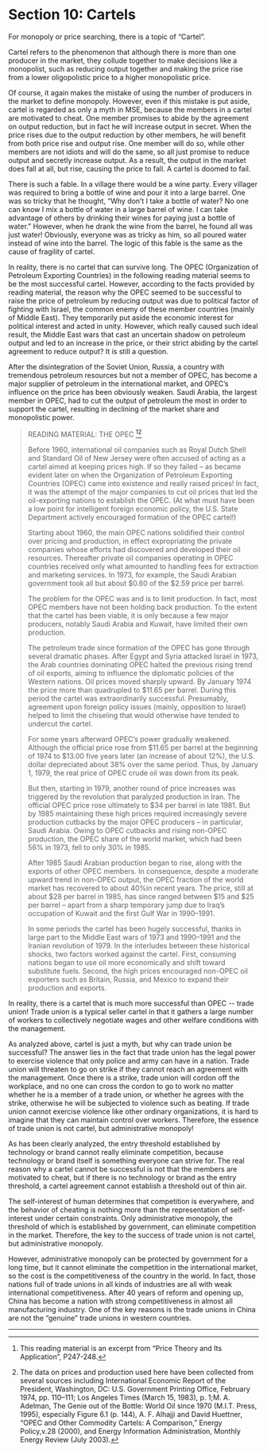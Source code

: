 # Section 10: Cartels

For monopoly or price searching, there is a topic of “Cartel”.

Cartel refers to the phenomenon that although there is more than one producer in the market, they collude together to make decisions like a monopolist, such as reducing output together and making the price rise from a lower oligopolistic price to a higher monopolistic price.

Of course, it again makes the mistake of using the number of producers in the market to define monopoly. However, even if this mistake is put aside, cartel is regarded as only a myth in MSE, because the members in a cartel are motivated to cheat. One member promises to abide by the agreement on output reduction, but in fact he will increase output in secret. When the price rises due to the output reduction by other members, he will benefit from both price rise and output rise. One member will do so, while other members are not idiots and will do the same, so all just promise to reduce output and secretly increase output. As a result, the output in the market does fall at all, but rise, causing the price to fall. A cartel is doomed to fail.

There is such a fable. In a village there would be a wine party. Every villager was required to bring a bottle of wine and pour it into a large barrel. One was so tricky that he thought, “Why don’t I take a bottle of water? No one can know I mix a bottle of water in a large barrel of wine. I can take advantage of others by drinking their wines for paying just a bottle of water.” However, when he drank the wine from the barrel, he found all was just water! Obviously, everyone was as tricky as him, so all poured water instead of wine into the barrel. The logic of this fable is the same as the cause of fragility of cartel.

In reality, there is no cartel that can survive long. The OPEC (Organization of Petroleum Exporting Countries) in the following reading material seems to be the most successful cartel. However, according to the facts provided by reading material, the reason why the OPEC seemed to be successful to raise the price of petroleum by reducing output was due to political factor of fighting with Israel, the common enemy of these member countries (mainly of Middle East).  They temporarily put aside the economic interest for political interest and acted in unity. However, which really caused such ideal result, the Middle East wars that cast an uncertain shadow on petroleum output and led to an increase in the price, or their strict abiding by the cartel agreement to reduce output? It is still a question.

After the disintegration of the Soviet Union, Russia, a country with tremendous petroleum resources but not a member of OPEC, has become a major supplier of petroleum in the international market, and OPEC’s influence on the price has been obviously weaken. Saudi Arabia, the largest member in OPEC, had to cut the output of petroleum the most in order to support the cartel, resulting in declining of the market share and monopolistic power.

> READING MATERIAL: THE OPEC [^1][^2]
>
> Before 1960, international oil companies such as Royal Dutch Shell and Standard Oil of New Jersey were often accused of acting as a cartel aimed at keeping prices high. If so they failed – as became evident later on when the Organization of Petroleum Exporting Countries (OPEC) came into existence and really raised prices! In fact, it was the attempt of the major companies to cut oil prices that led the oil-exporting nations to establish the OPEC. (At what must have been a low point for intelligent foreign economic policy, the U.S. State Department actively encouraged formation of the OPEC cartel!)
>
> Starting about 1960, the main OPEC nations solidified their control over pricing and production, in effect expropriating the private companies whose efforts had discovered and developed their oil resources. Thereafter private oil companies operating in OPEC countries received only what amounted to handling fees for extraction and marketing services. In 1973, for example, the Saudi Arabian government took all but about $0.60 of the $2.59 price per barrel.
>
> The problem for the OPEC was and is to limit production. In fact, most OPEC members have not been holding back production. To the extent that the cartel has been viable, it is only because a few major producers, notably Saudi Arabia and Kuwait, have limited their own production.
>
> The petroleum trade since formation of the OPEC has gone through several dramatic phases. After Egypt and Syria attacked Israel in 1973, the Arab countries dominating OPEC halted the previous rising trend of oil exports, aiming to influence the diplomatic policies of the Western nations. Oil prices moved sharply upward. By January 1974 the price more than quadrupled to $11.65 per barrel. During this period the cartel was extraordinarily successful. Presumably, agreement upon foreign policy issues (mainly, opposition to Israel) helped to limit the chiseling that would otherwise have tended to undercut the cartel.
>
> For some years afterward OPEC’s power gradually weakened. Although the official price rose from $11.65 per barrel at the beginning of 1974 to $13.00 five years later (an increase of about 12%), the U.S. dollar depreciated about 38% over the same period. Thus, by January 1, 1979, the real price of OPEC crude oil was down from its peak.
>
> But then, starting in 1979, another round of price increases was triggered by the revolution that paralyzed production in Iran. The official OPEC price rose ultimately to $34 per barrel in late 1981. But by 1985 maintaining these high prices required increasingly severe production cutbacks by the major OPEC producers – in particular, Saudi Arabia. Owing to OPEC cutbacks and rising non-OPEC production, the OPEC share of the world market, which had been 56% in 1973, fell to only 30% in 1985.
>
> After 1985 Saudi Arabian production began to rise, along with the exports of other OPEC members. In consequence, despite a moderate upward trend in non-OPEC output, the OPEC fraction of the world market has recovered to about 40%in recent years. The price, still at about $28 per barrel in 1985, has since ranged between $15 and $25 per barrel – apart from a sharp temporary jump due to Iraq’s occupation of Kuwait and the first Gulf War in 1990–1991.
>
> In some periods the cartel has been hugely successful, thanks in large part to the Middle East wars of 1973 and 1990–1991 and the Iranian revolution of 1979. In the interludes between these historical shocks, two factors worked against the cartel. First, consuming nations began to use oil more economically and shift toward substitute fuels. Second, the high prices encouraged non-OPEC oil exporters such as Britain, Russia, and Mexico to expand their production and exports.

In reality, there is a cartel that is much more successful than OPEC -- trade union! Trade union is a typical seller cartel in that it gathers a large number of workers to collectively negotiate wages and other welfare conditions with the management.

As analyzed above, cartel is just a myth, but why can trade union be successful? The answer lies in the fact that trade union has the legal power to exercise violence that only police and army can have in a nation. Trade union will threaten to go on strike if they cannot reach an agreement with the management. Once there is a strike, trade union will cordon off the workplace, and no one can cross the cordon to go to work no matter whether he is a member of a trade union, or whether he agrees with the strike, otherwise he will be subjected to violence such as beating. If trade union cannot exercise violence like other ordinary organizations, it is hard to imagine that they can maintain control over workers. Therefore, the essence of trade union is not cartel, but administrative monopoly!

As has been clearly analyzed, the entry threshold established by technology or brand cannot really eliminate competition, because technology or brand itself is something everyone can strive for. The real reason why a cartel cannot be successful is not that the members are motivated to cheat, but if there is no technology or brand as the entry threshold, a cartel agreement cannot establish a threshold out of thin air.

The self-interest of human determines that competition is everywhere, and the behavior of cheating is nothing more than the representation of self-interest under certain constraints. Only administrative monopoly, the threshold of which is established by government, can eliminate competition in the market. Therefore, the key to the success of trade union is not cartel, but administrative monopoly.

However, administrative monopoly can be protected by government for a long time, but it cannot eliminate the competition in the international market, so the cost is the competitiveness of the country in the world. In fact, those nations full of trade unions in all kinds of industries are all with weak international competitiveness. After 40 years of reform and opening up, China has become a nation with strong competitiveness in almost all manufacturing industry. One of the key reasons is the trade unions in China are not the “genuine” trade unions in western countries.

- - - -

[^1]: This reading material is an excerpt from “Price Theory and Its Application”, P247-248.

[^2]: The data on prices and production used here have been collected from several sources including International Economic Report of the President, Washington, DC: U.S. Government Printing Office, February 1974, pp. 110–111; Los Angeles Times (March 15, 1983), p. 1;M. A. Adelman, The Genie out of the Bottle: World Oil since 1970 (M.I.T. Press, 1995), especially Figure 6.1 (p. 144), A. F. Alhajji and David Huettner, “OPEC and Other Commodity Cartels: A Comparison,” Energy Policy,v.28 (2000), and Energy Information Administration, Monthly Energy Review (July 2003).
